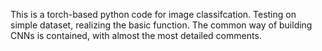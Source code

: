 This is a torch-based python code for image classifcation.
Testing on simple dataset, realizing the basic function.
The common way of building CNNs is contained, with almost the most detailed comments.
